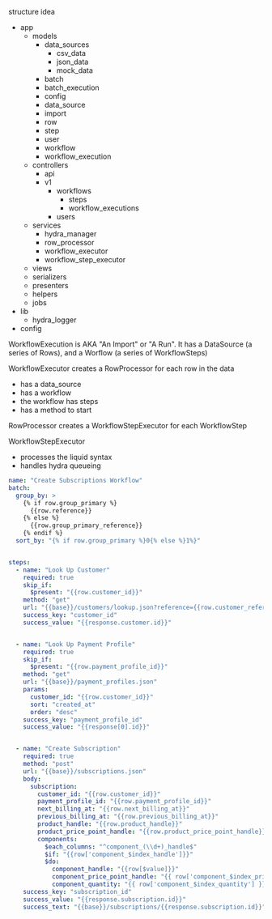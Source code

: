 structure idea

- app
  - models
    - data_sources
      - csv_data
      - json_data
      - mock_data
    - batch
    - batch_execution
    - config
    - data_source
    - import
    - row
    - step
    - user
    - workflow
    - workflow_execution
  - controllers
    - api
    - v1
      - workflows
        - steps
        - workflow_executions
      - users
  - services
    - hydra_manager
    - row_processor
    - workflow_executor
    - workflow_step_executor
  - views
  - serializers
  - presenters
  - helpers
  - jobs
- lib
  - hydra_logger
- config


WorkflowExecution is AKA "An Import" or "A Run". It has a DataSource (a series of Rows), and a Worflow (a series of WorkflowSteps)

WorkflowExecutor creates a RowProcessor for each row in the data
- has a data_source
- has a workflow
- the workflow has steps
- has a method to start

RowProcessor creates a WorkflowStepExecutor for each WorkflowStep

WorkflowStepExecutor
- processes the liquid syntax
- handles hydra queueing

```yaml
name: "Create Subscriptions Workflow"
batch:
  group_by: >
    {% if row.group_primary %}
      {{row.reference}}
    {% else %}
      {{row.group_primary_reference}}
    {% endif %}
  sort_by: "{% if row.group_primary %}0{% else %}1%}"


steps:
  - name: "Look Up Customer"
    required: true
    skip_if:
      $present: "{{row.customer_id}}"
    method: "get"
    url: "{{base}}/customers/lookup.json?reference={{row.customer_reference}}"
    success_key: "customer_id"
    success_value: "{{response.customer.id}}"


  - name: "Look Up Payment Profile"
    required: true
    skip_if:
      $present: "{{row.payment_profile_id}}"
    method: "get"
    url: "{{base}}/payment_profiles.json"
    params:
      customer_id: "{{row.customer_id}}"
      sort: "created_at"
      order: "desc"
    success_key: "payment_profile_id"
    success_value: "{{response[0].id}}"


  - name: "Create Subscription"
    required: true
    method: "post"
    url: "{{base}}/subscriptions.json"
    body:
      subscription:
        customer_id: "{{row.customer_id}}"
        payment_profile_id: "{{row.payment_profile_id}}"
        next_billing_at: "{{row.next_billing_at}}"
        previous_billing_at: "{{row.previous_billing_at}}"
        product_handle: "{{row.product_handle}}"
        product_price_point_handle: "{{row.product_price_point_handle}}"
        components:
          $each_columns: "^component_(\\d+)_handle$"
          $if: "{{row['component_$index_handle']}}"
          $do:
            component_handle: "{{row[$value]}}"
            component_price_point_handle: "{{ row['component_$index_price_point_handle'] }}"
            component_quantity: "{{ row['component_$index_quantity'] }}"
    success_key: "subscription_id"
    success_value: "{{response.subscription.id}}"
    success_text: "{{base}}/subscriptions/{{response.subscription.id}}"
```